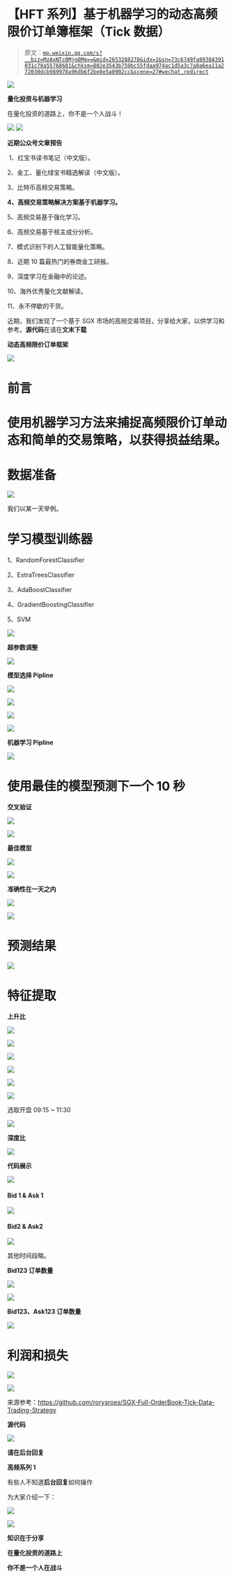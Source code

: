 # 【HFT 系列】基于机器学习的动态高频限价订单簿框架（Tick 数据）

> 原文：[`mp.weixin.qq.com/s?__biz=MzAxNTc0Mjg0Mg==&mid=2653288278&idx=1&sn=73c6749fa89384391031c78a55768681&chksm=802e3543b759bc55fdaa974ac1d5a3c7a0a6ea11a272030dcb989978a96db6f2be8e5a0902cc&scene=27#wechat_redirect`](http://mp.weixin.qq.com/s?__biz=MzAxNTc0Mjg0Mg==&mid=2653288278&idx=1&sn=73c6749fa89384391031c78a55768681&chksm=802e3543b759bc55fdaa974ac1d5a3c7a0a6ea11a272030dcb989978a96db6f2be8e5a0902cc&scene=27#wechat_redirect)

![](img/4d23e291c048375e72046f282859ab70.png)

**量化投资与机器学习**

在量化投资的道路上，你不是一个人战斗！

![](img/a8465e65bf54c375c9f3fba202bb9d86.png) ![](img/81e631ba8878cc68c49795c6cc952f25.png)

**近期公众号文章预告**

 1、红宝书读书笔记（中文版）。

2、金工、量化绿宝书精选解读（中文版）。

3、比特币高频交易策略。

**4、高频交易策略解决方案基于机器学习。**

5、高频交易基于强化学习。

6、高频交易基于核主成分分析。

7、模式识别下的人工智能量化策略。

8、近期 10 篇最热门的券商金工研报。

9、深度学习在金融中的论述。

10、海外优秀量化文献解读。

11、永不停歇的干货。

近期，我们发现了一个基于 SGX 市场的高频交易项目，分享给大家，以供学习和参考。**源代码**在请在**文末下载**

**动态高频限价订单框架**

![](img/ac94d708d7f157de8085f6cb9901bb4b.png)

# **前言**

# 使用机器学习方法来捕捉高频限价订单动态和简单的交易策略，以获得损益结果。

# **数据准备**

![](img/f4fd5d3fcbe5ce1ceed0bff36a816a49.png)

我们以某一天举例。

# **学习模型训练器**

1、RandomForestClassifier 

2、ExtraTreesClassifier

3、AdaBoostClassifier

4、GradientBoostingClassifier

5、SVM

![](img/abc2a1421ce3e8a7876f223628a90735.png)

**超参数调整**

![](img/f6fa901262d993ee00de33f4b2e5ec11.png)

**模型选择 Pipline**

![](img/9c890a63f1a6d3d8ac560b5f119626ef.png)

![](img/462a9e97b32500a1c0ce09648c104877.png)

![](img/349a95ea8f53304641340c75e222b001.png)

![](img/dc59d7e0496ca592fa2e7b054036cc4a.png)

**机器学习 Pipline**

![](img/32b84ec8510a811c41fe966d59771d7e.png)

# **使用最佳的模型预测下一个 10 秒**

**交叉验证**

![](img/ecf11948b398e3fd4d07a71c1b6f8af1.png)

![](img/335ad5a0b64129d9dce26a2db32bdc7d.png)

**最佳模型**

![](img/4ac31d7f2bbb747a32ecb59266ba6ba1.png)

![](img/028d0f0992e037cdf1ebbe5605b46b07.png)

**准确性在一天之内**

![](img/447bae4b9d9551b1661bee21e34ccda7.png)

![](img/4b6911a9029383a3103666a6791eeb24.png)

# ****预测结果****

![](img/90e8a0663754567a23a078fbfb8701dd.png)

# ****特征提取****

**上升比**

![](img/6202544569d49394a69fa76fb8e42a4c.png)

![](img/08d3e30249484503dffdb0ce7a9e4658.png)

![](img/1e7080cfd0b15d1dbced914d7638dcd2.png)

![](img/fe6f80cbea0bd37f6e04cb87a795df01.png)

![](img/7cb586828760c56d517e73a6a7d31ae9.png)

![](img/1e1f8f90710fc79eb1578fa8af7cc0c0.png)

选取开盘 09:15 ~ 11:30

![](img/19f0c49863aba953946dec78f0c6549c.png)

**深度比**

![](img/a5cee47026c46520527071119d8ba92c.png)

**代码展示**

![](img/a917d044cacf30098ca86822f3e1da9c.png)

#### **Bid 1 & Ask 1**

![](img/79cca92f7918e09bafc09c23e404277e.png)

#### **Bid2 & Ask2**

![](img/8ff07cddfe81c4d12b42fb1db48990a9.png)

其他时间段略。

**Bid123 订单数量**

![](img/dd1c155a50d7d0cc0ed0dd37ffdd972f.png)

![](img/a5f003a4f4f656754c12017986109b13.png)

**Bid123、Ask123 订单数量**

![](img/16e6d1152e151c9c52f2d1c9b9dbe0f7.png)

# **利润和损失**

![](img/5f1179d1ba28dbfe312b32849b62e0a5.png)

![](img/2e06c1ab118821951fb5b0ab0b69eac6.png)

来源参考：https://github.com/rorysroes/SGX-Full-OrderBook-Tick-Data-Trading-Strategy

**源代码**

![](img/ab9735e68c52b5dfc68806614ef6f3ab.png)

**请在****后台****回复**

**高频系列 1**

有些人不知道**后台回复**如何操作

为大家介绍一下：

![](img/c1fc9b2e9fff83efc741c82f11bd1475.png)

![](img/beb613a34221a0fc11ef286940a21e0e.png)

**知识在于分享**

**在量化投资的道路上**

**你不是一个人在战斗**